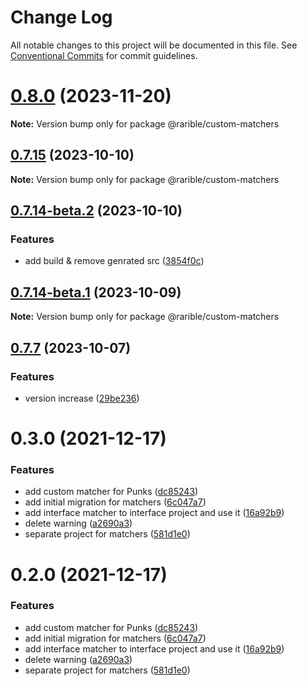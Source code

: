 # Change Log

All notable changes to this project will be documented in this file.
See [Conventional Commits](https://conventionalcommits.org) for commit guidelines.

# [0.8.0](https://github.com/rariblecom/protocol-contracts/compare/v0.7.15...v0.8.0) (2023-11-20)

**Note:** Version bump only for package @rarible/custom-matchers





## [0.7.15](https://github.com/rariblecom/protocol-contracts/compare/v0.7.14-beta.3...v0.7.15) (2023-10-10)

**Note:** Version bump only for package @rarible/custom-matchers





## [0.7.14-beta.2](https://github.com/rariblecom/protocol-contracts/compare/v0.7.14-beta.1...v0.7.14-beta.2) (2023-10-10)


### Features

* add build & remove genrated src ([3854f0c](https://github.com/rariblecom/protocol-contracts/commit/3854f0c2581a721e079215ad0cdcec4680bca9fd))





## [0.7.14-beta.1](https://github.com/rariblecom/protocol-contracts/compare/v0.7.14-beta.0...v0.7.14-beta.1) (2023-10-09)

**Note:** Version bump only for package @rarible/custom-matchers





## [0.7.7](https://github.com/rariblecom/protocol-contracts/compare/v0.3.0-beta7...v0.7.7) (2023-10-07)


### Features

* version increase ([29be236](https://github.com/rariblecom/protocol-contracts/commit/29be236fdfefbabf0922457a9fdc3e0a219088bd))





# 0.3.0 (2021-12-17)


### Features

* add custom matcher for Punks ([dc85243](https://github.com/rariblecom/protocol-contracts/commit/dc852432d14fe644f17d897d4021801eccba4490))
* add initial migration for matchers ([6c047a7](https://github.com/rariblecom/protocol-contracts/commit/6c047a746d445d9fb8dbf491247871da17a35646))
* add interface matcher to interface project and use it ([16a92b9](https://github.com/rariblecom/protocol-contracts/commit/16a92b9e459ea67676cbe86399acbf8463310505))
* delete warning ([a2690a3](https://github.com/rariblecom/protocol-contracts/commit/a2690a3bf9cabff4785791e1d7ac81f9d077912d))
* separate project for matchers ([581d1e0](https://github.com/rariblecom/protocol-contracts/commit/581d1e06d22b1c78782f1119ec917b01801d1362))





# 0.2.0 (2021-12-17)


### Features

* add custom matcher for Punks ([dc85243](https://github.com/rariblecom/protocol-contracts/commit/dc852432d14fe644f17d897d4021801eccba4490))
* add initial migration for matchers ([6c047a7](https://github.com/rariblecom/protocol-contracts/commit/6c047a746d445d9fb8dbf491247871da17a35646))
* add interface matcher to interface project and use it ([16a92b9](https://github.com/rariblecom/protocol-contracts/commit/16a92b9e459ea67676cbe86399acbf8463310505))
* delete warning ([a2690a3](https://github.com/rariblecom/protocol-contracts/commit/a2690a3bf9cabff4785791e1d7ac81f9d077912d))
* separate project for matchers ([581d1e0](https://github.com/rariblecom/protocol-contracts/commit/581d1e06d22b1c78782f1119ec917b01801d1362))
